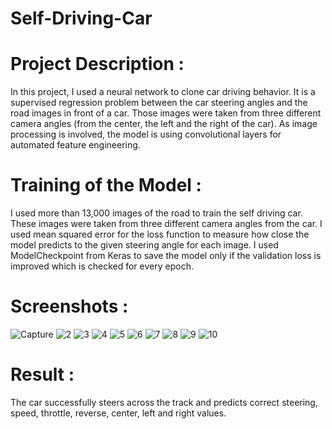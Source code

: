 # Self-Driving-Car

# Project Description : 

In this project, I used a neural network to clone car driving behavior. It is a supervised regression problem between the car steering angles and the road images in front of a car. Those images were taken from three different camera angles (from the center, the left and the right of the car). As image processing is involved, the model is using convolutional layers for automated feature engineering.

# Training of the Model : 

I used more than 13,000 images of the road to train the self driving car. These images were taken from three different camera angles from the car. I used mean squared error for the loss function to measure how close the model predicts to the given steering angle for each image. I used ModelCheckpoint from Keras to save the model only if the validation loss is improved which is checked for every epoch.

# Screenshots :

![Capture](https://user-images.githubusercontent.com/42375851/84621655-c21ca100-aef8-11ea-9d48-f52fc1dc77ff.PNG)
![2](https://user-images.githubusercontent.com/42375851/84621861-3fe0ac80-aef9-11ea-9894-c5ade842cafb.PNG)
![3](https://user-images.githubusercontent.com/42375851/84621946-77e7ef80-aef9-11ea-9f2b-a5ba0c2c1066.PNG)
![4](https://user-images.githubusercontent.com/42375851/84622039-bb425e00-aef9-11ea-9a13-d24173b14889.PNG)
![5](https://user-images.githubusercontent.com/42375851/84622191-05c3da80-aefa-11ea-9a42-f6c7416f6274.PNG)
![6](https://user-images.githubusercontent.com/42375851/84622195-08becb00-aefa-11ea-8b9c-1cea76db91ea.PNG)
![7](https://user-images.githubusercontent.com/42375851/84622197-09eff800-aefa-11ea-89c2-db61534326cb.PNG)
![8](https://user-images.githubusercontent.com/42375851/84622199-0bb9bb80-aefa-11ea-8a4b-4936c603eae4.PNG)
![9](https://user-images.githubusercontent.com/42375851/84622203-0e1c1580-aefa-11ea-8eae-5beb52901f56.PNG)
![10](https://user-images.githubusercontent.com/42375851/84622221-14aa8d00-aefa-11ea-99f3-9660df07169b.PNG)



# Result : 

The car successfully steers across the track and predicts correct steering, speed, throttle, reverse, center, left and right values.


